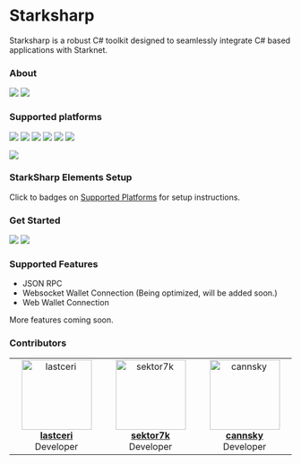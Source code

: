 <h1>Starksharp</h1>

Starksharp is a robust C# toolkit designed to seamlessly integrate C# based applications with Starknet.

<h3>About</h3>

[<img src="https://img.shields.io/badge/Version-0.3-green">](https://starksharp.com)
[<img src="https://img.shields.io/badge/Join-Telegram-blue">](https://t.me/starksharp)

<h3>Supported platforms</h3>

[<img src="https://img.shields.io/badge/.NET-4+-green">](./StarkSharp/StarkSharp.Docs/Platforms/DotNet/Setup.md)
[<img src="https://img.shields.io/badge/ASP.NET-6+-green">](./StarkSharp/StarkSharp.Docs/Platforms/ASP.Net/Setup.md)
[<img src="https://img.shields.io/badge/CryEngine-5.7+-green">](./StarkSharp/StarkSharp.Docs/Platforms/CryEngine/Setup.md)
[<img src="https://img.shields.io/badge/Godot-3 LTS+-green">](./StarkSharp/StarkSharp.Docs/Platforms/Godot/Setup.md)
[<img src="https://img.shields.io/badge/Unity-2020 LTS+-green">](./StarkSharp/StarkSharp.Docs/Platforms/Unity/Setup.md)
[<img src="https://img.shields.io/badge/WinForms-5+-green">](./StarkSharp/StarkSharp.Docs/Platforms/WinForms/Setup.md) 

<img src="https://img.shields.io/badge/.NET MAUI-being implemented-red">

<h3>StarkSharp Elements Setup</h3>

Click to badges on [Supported Platforms](./#starksharp-elements-setup) for setup instructions.

<h3>Get Started</h3>

[<img src="https://img.shields.io/badge/Docs-StarkSharp Basics-red">](./StarkSharp/StarkSharp.Docs/Tutorial/StarkSharpBasics.md)
[<img src="https://img.shields.io/badge/Example-StarkSharp Examples-red">](./StarkSharp/StarkSharp.Examples)

<h3>Supported Features</h3>

- JSON RPC
- Websocket Wallet Connection (Being optimized, will be added soon.)
- Web Wallet Connection

More features coming soon.

### Contributors

<table>
  <tbody>
    <tr>
      <td align="center" valign="top" width="25%"><a href="https://github.com/lastceri"><img src="https://avatars.githubusercontent.com/u/125711498?v=4" width="125px;" alt="lastceri"/><br/><b>lastceri</b></a><br/>Developer</td>
      <td align="center" valign="top" width="25%"><a href="https://github.com/sektor7k"><img src="https://avatars.githubusercontent.com/u/76495441?v=4" width="125px;" alt="sektor7k"/><br/><b>sektor7k</b></a><br/>Developer</td>
      <td align="center" valign="top" width="25%"><a href="https://github.com/cannsky"><img src="https://avatars.githubusercontent.com/u/44663880?v=4" width="125px;" alt="cannsky"/><br/><b>cannsky</b></a><br />Developer</td>
    </tr>
  </tbody>
</table>
